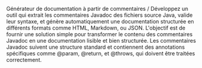 Générateur de documentation à
partir de commentaires /
Développez un outil qui extrait les commentaires Javadoc des fichiers source
Java, valide leur syntaxe, et génère automatiquement une documentation
structurée en différents formats comme HTML, Markdown, ou JSON. L'objectif
est de fournir une solution simple pour transformer le contenu des
commentaires Javadoc en une documentation lisible et bien structurée.
Les commentaires Javadoc suivent une structure standard et contiennent des
annotations spécifiques comme @param, @return, et @throws, qui doivent
être traitées correctement.
